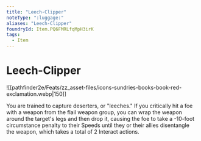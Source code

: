 ```yaml
---
title: "Leech-Clipper"
noteType: ":luggage:"
aliases: "Leech-Clipper"
foundryId: Item.PQ6FMRLfqMpH3irK
tags:
  - Item
---
```


# Leech-Clipper
![[pathfinder2e/Feats/zz_asset-files/icons-sundries-books-book-red-exclamation.webp|150]]

You are trained to capture deserters, or "leeches." If you critically hit a foe with a weapon from the flail weapon group, you can wrap the weapon around the target's legs and then drop it, causing the foe to take a -10-foot circumstance penalty to their Speeds until they or their allies disentangle the weapon, which takes a total of 2 Interact actions.
